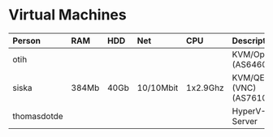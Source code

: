 # Virtual Machines

| Person        | RAM   | HDD  | Net       | CPU      | Description                       |
|:------------- |:----- |:---- |:--------- |:-------- |:--------------------- |
| otih          |       |      |           |          | KVM/OpenVZ (AS64608)
| siska         | 384Mb | 40Gb | 10/10Mbit | 1x2.9Ghz | KVM/QEMU (VNC) (AS76103)
| thomasdotde   |       |      |           |          | HyperV-Server